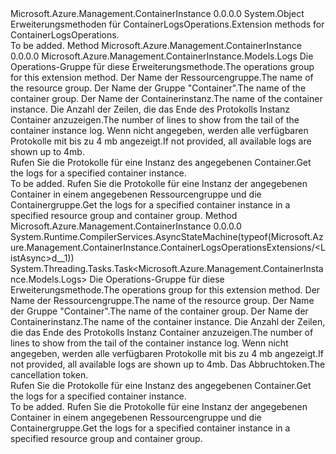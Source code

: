 <Type Name="ContainerLogsOperationsExtensions" FullName="Microsoft.Azure.Management.ContainerInstance.ContainerLogsOperationsExtensions">
  <TypeSignature Language="C#" Value="public static class ContainerLogsOperationsExtensions" />
  <TypeSignature Language="ILAsm" Value=".class public auto ansi abstract sealed beforefieldinit ContainerLogsOperationsExtensions extends System.Object" />
  <TypeSignature Language="DocId" Value="T:Microsoft.Azure.Management.ContainerInstance.ContainerLogsOperationsExtensions" />
  <TypeSignature Language="VB.NET" Value="Public Module ContainerLogsOperationsExtensions" />
  <TypeSignature Language="F#" Value="type ContainerLogsOperationsExtensions = class" />
  <AssemblyInfo>
    <AssemblyName>Microsoft.Azure.Management.ContainerInstance</AssemblyName>
    <AssemblyVersion>0.0.0.0</AssemblyVersion>
  </AssemblyInfo>
  <Base>
    <BaseTypeName>System.Object</BaseTypeName>
  </Base>
  <Interfaces />
  <Docs>
    <summary>
            <span data-ttu-id="fae35-101">Erweiterungsmethoden für ContainerLogsOperations.</span><span class="sxs-lookup"><span data-stu-id="fae35-101">Extension methods for ContainerLogsOperations.</span></span>
            </summary>
    <remarks>To be added.</remarks>
  </Docs>
  <Members>
    <Member MemberName="List">
      <MemberSignature Language="C#" Value="public static Microsoft.Azure.Management.ContainerInstance.Models.Logs List (this Microsoft.Azure.Management.ContainerInstance.IContainerLogsOperations operations, string resourceGroupName, string containerGroupName, string containerName, Nullable&lt;int&gt; tail = null);" />
      <MemberSignature Language="ILAsm" Value=".method public static hidebysig class Microsoft.Azure.Management.ContainerInstance.Models.Logs List(class Microsoft.Azure.Management.ContainerInstance.IContainerLogsOperations operations, string resourceGroupName, string containerGroupName, string containerName, valuetype System.Nullable`1&lt;int32&gt; tail) cil managed" />
      <MemberSignature Language="DocId" Value="M:Microsoft.Azure.Management.ContainerInstance.ContainerLogsOperationsExtensions.List(Microsoft.Azure.Management.ContainerInstance.IContainerLogsOperations,System.String,System.String,System.String,System.Nullable{System.Int32})" />
      <MemberSignature Language="VB.NET" Value="&lt;Extension()&gt;&#xA;Public Function List (operations As IContainerLogsOperations, resourceGroupName As String, containerGroupName As String, containerName As String, Optional tail As Nullable(Of Integer) = null) As Logs" />
      <MemberSignature Language="F#" Value="static member List : Microsoft.Azure.Management.ContainerInstance.IContainerLogsOperations * string * string * string * Nullable&lt;int&gt; -&gt; Microsoft.Azure.Management.ContainerInstance.Models.Logs" Usage="Microsoft.Azure.Management.ContainerInstance.ContainerLogsOperationsExtensions.List (operations, resourceGroupName, containerGroupName, containerName, tail)" />
      <MemberType>Method</MemberType>
      <AssemblyInfo>
        <AssemblyName>Microsoft.Azure.Management.ContainerInstance</AssemblyName>
        <AssemblyVersion>0.0.0.0</AssemblyVersion>
      </AssemblyInfo>
      <ReturnValue>
        <ReturnType>Microsoft.Azure.Management.ContainerInstance.Models.Logs</ReturnType>
      </ReturnValue>
      <Parameters>
        <Parameter Name="operations" Type="Microsoft.Azure.Management.ContainerInstance.IContainerLogsOperations" RefType="this" />
        <Parameter Name="resourceGroupName" Type="System.String" />
        <Parameter Name="containerGroupName" Type="System.String" />
        <Parameter Name="containerName" Type="System.String" />
        <Parameter Name="tail" Type="System.Nullable&lt;System.Int32&gt;" />
      </Parameters>
      <Docs>
        <param name="operations">
            <span data-ttu-id="fae35-102">Die Operations-Gruppe für diese Erweiterungsmethode.</span><span class="sxs-lookup"><span data-stu-id="fae35-102">The operations group for this extension method.</span></span>
            </param>
        <param name="resourceGroupName">
            <span data-ttu-id="fae35-103">Der Name der Ressourcengruppe.</span><span class="sxs-lookup"><span data-stu-id="fae35-103">The name of the resource group.</span></span>
            </param>
        <param name="containerGroupName">
            <span data-ttu-id="fae35-104">Der Name der Gruppe "Container".</span><span class="sxs-lookup"><span data-stu-id="fae35-104">The name of the container group.</span></span>
            </param>
        <param name="containerName">
            <span data-ttu-id="fae35-105">Der Name der Containerinstanz.</span><span class="sxs-lookup"><span data-stu-id="fae35-105">The name of the container instance.</span></span>
            </param>
        <param name="tail">
            <span data-ttu-id="fae35-106">Die Anzahl der Zeilen, die das Ende des Protokolls Instanz Container anzuzeigen.</span><span class="sxs-lookup"><span data-stu-id="fae35-106">The number of lines to show from the tail of the container instance log.</span></span> <span data-ttu-id="fae35-107">Wenn nicht angegeben, werden alle verfügbaren Protokolle mit bis zu 4 mb angezeigt.</span><span class="sxs-lookup"><span data-stu-id="fae35-107">If not provided, all available logs are shown up to 4mb.</span></span>
            </param>
        <summary>
            <span data-ttu-id="fae35-108">Rufen Sie die Protokolle für eine Instanz des angegebenen Container.</span><span class="sxs-lookup"><span data-stu-id="fae35-108">Get the logs for a specified container instance.</span></span>
            </summary>
        <returns>To be added.</returns>
        <remarks>
            <span data-ttu-id="fae35-109">Rufen Sie die Protokolle für eine Instanz der angegebenen Container in einem angegebenen Ressourcengruppe und die Containergruppe.</span><span class="sxs-lookup"><span data-stu-id="fae35-109">Get the logs for a specified container instance in a specified resource group and container group.</span></span>
            </remarks>
      </Docs>
    </Member>
    <Member MemberName="ListAsync">
      <MemberSignature Language="C#" Value="public static System.Threading.Tasks.Task&lt;Microsoft.Azure.Management.ContainerInstance.Models.Logs&gt; ListAsync (this Microsoft.Azure.Management.ContainerInstance.IContainerLogsOperations operations, string resourceGroupName, string containerGroupName, string containerName, Nullable&lt;int&gt; tail = null, System.Threading.CancellationToken cancellationToken = null);" />
      <MemberSignature Language="ILAsm" Value=".method public static hidebysig class System.Threading.Tasks.Task`1&lt;class Microsoft.Azure.Management.ContainerInstance.Models.Logs&gt; ListAsync(class Microsoft.Azure.Management.ContainerInstance.IContainerLogsOperations operations, string resourceGroupName, string containerGroupName, string containerName, valuetype System.Nullable`1&lt;int32&gt; tail, valuetype System.Threading.CancellationToken cancellationToken) cil managed" />
      <MemberSignature Language="DocId" Value="M:Microsoft.Azure.Management.ContainerInstance.ContainerLogsOperationsExtensions.ListAsync(Microsoft.Azure.Management.ContainerInstance.IContainerLogsOperations,System.String,System.String,System.String,System.Nullable{System.Int32},System.Threading.CancellationToken)" />
      <MemberSignature Language="F#" Value="static member ListAsync : Microsoft.Azure.Management.ContainerInstance.IContainerLogsOperations * string * string * string * Nullable&lt;int&gt; * System.Threading.CancellationToken -&gt; System.Threading.Tasks.Task&lt;Microsoft.Azure.Management.ContainerInstance.Models.Logs&gt;" Usage="Microsoft.Azure.Management.ContainerInstance.ContainerLogsOperationsExtensions.ListAsync (operations, resourceGroupName, containerGroupName, containerName, tail, cancellationToken)" />
      <MemberType>Method</MemberType>
      <AssemblyInfo>
        <AssemblyName>Microsoft.Azure.Management.ContainerInstance</AssemblyName>
        <AssemblyVersion>0.0.0.0</AssemblyVersion>
      </AssemblyInfo>
      <Attributes>
        <Attribute>
          <AttributeName>System.Runtime.CompilerServices.AsyncStateMachine(typeof(Microsoft.Azure.Management.ContainerInstance.ContainerLogsOperationsExtensions/&lt;ListAsync&gt;d__1))</AttributeName>
        </Attribute>
      </Attributes>
      <ReturnValue>
        <ReturnType>System.Threading.Tasks.Task&lt;Microsoft.Azure.Management.ContainerInstance.Models.Logs&gt;</ReturnType>
      </ReturnValue>
      <Parameters>
        <Parameter Name="operations" Type="Microsoft.Azure.Management.ContainerInstance.IContainerLogsOperations" RefType="this" />
        <Parameter Name="resourceGroupName" Type="System.String" />
        <Parameter Name="containerGroupName" Type="System.String" />
        <Parameter Name="containerName" Type="System.String" />
        <Parameter Name="tail" Type="System.Nullable&lt;System.Int32&gt;" />
        <Parameter Name="cancellationToken" Type="System.Threading.CancellationToken" />
      </Parameters>
      <Docs>
        <param name="operations">
            <span data-ttu-id="fae35-110">Die Operations-Gruppe für diese Erweiterungsmethode.</span><span class="sxs-lookup"><span data-stu-id="fae35-110">The operations group for this extension method.</span></span>
            </param>
        <param name="resourceGroupName">
            <span data-ttu-id="fae35-111">Der Name der Ressourcengruppe.</span><span class="sxs-lookup"><span data-stu-id="fae35-111">The name of the resource group.</span></span>
            </param>
        <param name="containerGroupName">
            <span data-ttu-id="fae35-112">Der Name der Gruppe "Container".</span><span class="sxs-lookup"><span data-stu-id="fae35-112">The name of the container group.</span></span>
            </param>
        <param name="containerName">
            <span data-ttu-id="fae35-113">Der Name der Containerinstanz.</span><span class="sxs-lookup"><span data-stu-id="fae35-113">The name of the container instance.</span></span>
            </param>
        <param name="tail">
            <span data-ttu-id="fae35-114">Die Anzahl der Zeilen, die das Ende des Protokolls Instanz Container anzuzeigen.</span><span class="sxs-lookup"><span data-stu-id="fae35-114">The number of lines to show from the tail of the container instance log.</span></span> <span data-ttu-id="fae35-115">Wenn nicht angegeben, werden alle verfügbaren Protokolle mit bis zu 4 mb angezeigt.</span><span class="sxs-lookup"><span data-stu-id="fae35-115">If not provided, all available logs are shown up to 4mb.</span></span>
            </param>
        <param name="cancellationToken">
            <span data-ttu-id="fae35-116">Das Abbruchtoken.</span><span class="sxs-lookup"><span data-stu-id="fae35-116">The cancellation token.</span></span>
            </param>
        <summary>
            <span data-ttu-id="fae35-117">Rufen Sie die Protokolle für eine Instanz des angegebenen Container.</span><span class="sxs-lookup"><span data-stu-id="fae35-117">Get the logs for a specified container instance.</span></span>
            </summary>
        <returns>To be added.</returns>
        <remarks>
            <span data-ttu-id="fae35-118">Rufen Sie die Protokolle für eine Instanz der angegebenen Container in einem angegebenen Ressourcengruppe und die Containergruppe.</span><span class="sxs-lookup"><span data-stu-id="fae35-118">Get the logs for a specified container instance in a specified resource group and container group.</span></span>
            </remarks>
      </Docs>
    </Member>
  </Members>
</Type>